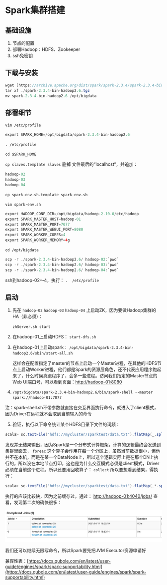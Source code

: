 # Spark集群搭建

## 基础设施

1. 节点的配置
2. 部署Hadoop：HDFS、Zookeeper
3. ssh免密钥

## 下载与安装

```java
wget [https://archive.apache.org/dist/spark/spark-2.3.4/spark-2.3.4-bin-hadoop2.6.tgz](https://archive.apache.org/dist/spark/spark-2.3.4/spark-2.3.4-bin-hadoop2.6.tgz)
tar xf ./spark-2.3.4-bin-hadoop2.6.tgz
mv spark-2.3.4-bin-hadoop2.6 /opt/bigdata
```

## 部署细节

`vim /etc/profile`

```java
export SPARK_HOME=/opt/bigdata/spark-2.3.4-bin-hadoop2.6
```

`. /etc/profile`

`cd $SPARK_HOME`

`cp slaves.template slaves` 删掉 文件最后的“localhost“，并追加：

```java
hadoop-02
hadoop-03
hadoop-04
```

`cp spark-env.sh.template spark-env.sh` 

 `vim spark-env.sh`

```java
export HADOOP_CONF_DIR=/opt/bigdata/hadoop-2.10.0/etc/hadoop
export SPARK_MASTER_HOST=hadoop-01
export SPARK_MASTER_PORT=7077
export SPARK_MASTER_WEBUI_PORT=8080
export SPARK_WORKER_CORES=4
export SPARK_WORKER_MEMORY=4g
```

`cd /opt/bigdata`

```java
scp -r ./spark-2.3.4-bin-hadoop2.6/ hadoop-02:`pwd`
scp -r ./spark-2.3.4-bin-hadoop2.6/ hadoop-03:`pwd`
scp -r ./spark-2.3.4-bin-hadoop2.6/ hadoop-04:`pwd`
```

ssh到hadoop-02～4，执行： `.  /etc/profile`

## 启动

1. 先在  `hadoop-02` `hadoop-03` `hadoop-04` 上启动ZK，因为要做Hadoop集群的HA（非必须）：

    `zhServer.sh start`

2. 在hadoop-01上启动HDFS： `start-dfs.sh`
3. 在hadoop-01上启动spark： `/opt/bigdata/spark-2.3.4-bin-hadoop2.6/sbin/start-all.sh`

    这样会在配置指定了master的节点上启动一个Master进程，在其他的HDFS节点上启动Worker进程，他们都是Spark的资源层角色，还不代表应用程序跑起来了，什么时候真跑程序了，会多一些进程。访问我们指定的Master节点的Web UI端口号，可以看到页面：[http://hadoop-01:8080](http://hadoop-01:8080/)

 4. `/opt/bigdata/spark-2.3.4-bin-hadoop2.6/bin/spark-shell --master spark://hadoop-01:7077`

注：spark-shell.sh不带参数就直接在交互界面执行命令，就进入了client模式，因为Driver在远程就不会取到当前输入的命令

 5.  验证，执行以下命令统计某个HDFS目录下文件的词频：

```java
scala> sc.textFile("hdfs://mycluster/sparktest/data.txt").flatMap(_.split("\\s+")).map((_*,1)).reduceByKey(_*+_).foreach(println)
```

发现并无结果输出，因为Spark是一个分布式计算框架，计算的逻辑最终会发送到集群里面去， `foreac` 这个算子会作用在每一个分区上，虽然当前数据很小，但他并不在本机，而是在某一个DataNode上，所以这个逻辑实际上是在那个DN上执行的，所以没在本地节点打印，这也是为什么交互模式必须是client模式，Driver必须在当前这个进程。所以还要用回收算子： `collect` 所以要想看到结果，得执行：

```java
scala> sc.textFile("hdfs://mycluster/sparktest/data.txt").flatMap(_*.split("\\s+")).map((_*,1)).reduceByKey(_*+_*).collect().foreach(println)
```

执行的应该比较快，因为之前缓存过，通过： [http://hadoop-01:4040/jobs/](http://hadoop-01:4040/jobs/) 查看，发现第二次的确快很多：

![Spark%E9%9B%86%E7%BE%A4%E6%90%AD%E5%BB%BA%20ccce0ad19f1245a28aaca7850ea299b7/Screen_Shot_2021-04-17_at_7.04.11_PM.png](Spark%E9%9B%86%E7%BE%A4%E6%90%AD%E5%BB%BA%20ccce0ad19f1245a28aaca7850ea299b7/Screen_Shot_2021-04-17_at_7.04.11_PM.png)

我们还可以继续无限写命令，所以Spark要先把JVM Executor资源申请好

兼容性表：[https://docs.qubole.com/en/latest/user-guide/engines/spark/spark-supportability.html](https://docs.qubole.com/en/latest/user-guide/engines/spark/spark-supportability.html)